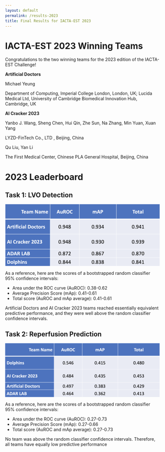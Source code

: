 ```yaml
---
layout: default
permalink: /results-2023
title: Final Results for IACTA-EST 2023
---
```


<script type="text/javascript" src="header.js"></script>



#  IACTA-EST 2023 Winning Teams

Congratulations to the two winning teams for the 2023 edition of the IACTA-EST Challenge!

**Artificial Doctors**

Michael Yeung 

Department of Computing, Imperial College London, London, UK; Lucida Medical Ltd, University of Cambridge Biomedical Innovation Hub, Cambridge, UK
 

**AI Cracker 2023**

Yanbo J. Wang, Sheng Chen, Hui Qin, Zhe Sun, Na Zhang, Min Yuan, Xuan Yang

LYZD-FinTech Co., LTD , Beijing, China

Qu Liu, Yan Li

The First Medical Center, Chinese PLA General Hospital, Beijing, China


#  2023 Leaderboard
## Task 1: LVO Detection

<img src="res/task1-results.png" style="display: block; margin: auto;" />

As a reference, here are the scores of a bootstrapped random classifier 95% confidence intervals:
- Area under the ROC curve (AuROC): 0.38-0.62 
- Average Precision Score (mAp): 0.41-0.61 
- Total score (AuROC and mAp average): 0.41-0.61

Artificial Doctors and AI Cracker 2023 teams reached essentially equivalent predictive performance, and they were well above the random classifier confidence intervals.

## Task 2: Reperfusion Prediction

<img src="res/task2-results.png" style="display: block; margin: auto;" />

As a reference, here are the scores of a bootstrapped random classifier 95% confidence intervals:
- Area under the ROC curve (AuROC): 0.27-0.73 
- Average Precision Score (mAp): 0.27-0.66 
- Total score (AuROC and mAp average): 0.27-0.73


No team was above the random classifier confidence intervals. Therefore, all teams have equally low predictive performance
